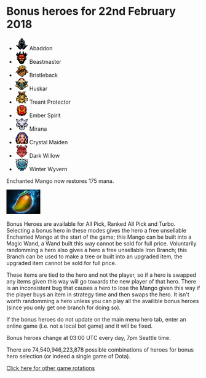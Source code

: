 # Bonus heroes for 22nd February 2018

[//]: # (List bonus heroes here, use /images/miniheroes/heroname for picture)

- ![Abaddon](/images/miniheroes/abaddon.png) Abaddon
- ![Beastmaster](/images/miniheroes/beastmaster.png) Beastmaster
- ![Bristleback](/images/miniheroes/bristleback.png) Bristleback
- ![Huskar](/images/miniheroes/huskar.png) Huskar
- ![Treant Protector](/images/miniheroes/treant.png) Treant Protector
- ![Ember Spirit](/images/miniheroes/ember_spirit.png) Ember Spirit
- ![Mirana](/images/miniheroes/mirana.png) Mirana
- ![Crystal Maiden](/images/miniheroes/crystal_maiden.png) Crystal Maiden
- ![Dark Willow](/images/miniheroes/dark_willow.png) Dark Willow
- ![Winter Wyvern](/images/miniheroes/winter_wyvern.png) Winter Wyvern

Enchanted Mango now restores 175 mana.

![Enchanted Mango image](/images/miniheroes/enchanted_mango.png)

Bonus Heroes are available for All Pick, Ranked All Pick and Turbo. Selecting a bonus hero in these modes gives the hero a free unsellable Enchanted Mango at the start of the game; this Mango can be built into a Magic Wand, a Wand built this way cannot be sold for full price. Voluntarily randomming a hero also gives a hero a free unsellable Iron Branch; this Branch can be used to make a tree or built into an upgraded item, the upgraded item cannot be sold for full price.

These items are tied to the hero and not the player, so if a hero is swapped any items given this way will go towards the new player of that hero. There is an inconsistent bug that causes a hero to lose the Mango given this way if the player buys an item in strategy time and then swaps the hero. It isn't worth randomming a hero unless you can play all the availible bonus heroes (since you only get one branch for doing so).

If the bonus heroes do not update on the main menu hero tab, enter an online game (i.e. not a local bot game) and it will be fixed.

Bonus heroes change at 03:00 UTC every day, 7pm Seattle time.

There are 74,540,946,223,878 possible combinations of heroes for bonus hero selection (or indeed a single game of Dota).

[Click here for other game rotations](https://tsunamishadow.github.io/bonusheroes/othergames)

